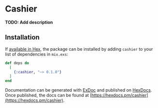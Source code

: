 # Cashier

**TODO: Add description**

## Installation

If [available in Hex](https://hex.pm/docs/publish), the package can be installed
by adding `cashier` to your list of dependencies in `mix.exs`:

```elixir
def deps do
  [
    {:cashier, "~> 0.1.0"}
  ]
end
```

Documentation can be generated with [ExDoc](https://github.com/elixir-lang/ex_doc)
and published on [HexDocs](https://hexdocs.pm). Once published, the docs can
be found at [https://hexdocs.pm/cashier](https://hexdocs.pm/cashier).

